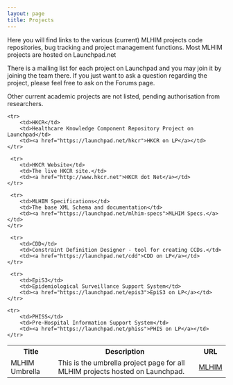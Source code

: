 ```yaml
---
layout: page
title: Projects
---
```


Here you will find links to the various (current) MLHIM projects code repositories, bug tracking and project management functions. Most MLHIM projects are hosted on Launchpad.net

There is a mailing list for each project on Launchpad and you may join it by joining the team there.  If you just want to ask a question regarding the project, please feel free to ask on the Forums page.

Other current academic projects are not listed, pending authorisation from researchers.


<table class="table table-bordered">
	 <tr>
        <th>Title</th>
        <th>Description</th>
        <th>URL</th>
    </tr>
    <tr>
        <td>MLHIM Umbrella </td>
        <td>This is the umbrella project page for all MLHIM projects hosted on Launchpad.</td>
        <td><a href="https://launchpad.net/mlhim">MLHIM</a></td>
    </tr>
    
    <tr>
        <td>HKCR</td>
        <td>Healthcare Knowledge Component Repository Project on Launchpad</td>
        <td><a href="https://launchpad.net/hkcr">HKCR on LP</a></td>
    </tr>
    
	 <tr>
        <td>HKCR Website</td>
        <td>The live HKCR site.</td>
        <td><a href="http://www.hkcr.net">HKCR dot Net</a></td>
    </tr>

     <tr>
        <td>MLHIM Specifications</td>
        <td>The base XML Schema and documentation</td>
        <td><a href="https://launchpad.net/mlhim-specs">MLHIM Specs.</a></td>
    </tr>

     <tr>
        <td>CDD</td>
        <td>Constraint Definition Designer - tool for creating CCDs.</td>
        <td><a href="https://launchpad.net/cdd">CDD on LP</a></td>
    </tr>

     <tr>
        <td>EpiS3</td>
        <td>Epidemiological Surveillance Support System</td>
        <td><a href="https://launchpad.net/epis3">EpiS3 on LP</a></td>
    </tr>

	<tr>
        <td>PHISS</td>
        <td>Pre-Hospital Information Support System</td>
        <td><a href="https://launchpad.net/phiss">PHIS on LP</a></td>
    </tr>

</table>
